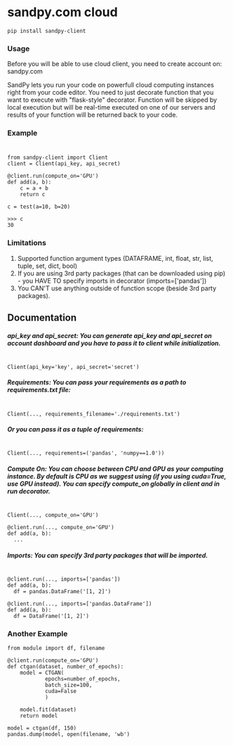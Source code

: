 # sandpy.com cloud
``pip install sandpy-client``

### Usage
Before you will be able to use cloud client, you need to create account on:  sandpy.com

SandPy lets you run your code on powerfull cloud computing instances right from your code editor.
You need to just decorate function that you want to execute with "flask-style" decorator.
Function will be skipped by local execution but will be real-time executed on one of our servers and results of your function will be returned back to your code.

### Example
#

```
from sandpy-client import Client
client = Client(api_key, api_secret)

@client.run(compute_on='GPU')
def add(a, b):
    c = a + b
    return c

c = test(a=10, b=20)
```
```
>>> c
30
```
### Limitations
1. Supported function argument types (DATAFRAME, int, float, str, list, tuple, set, dict, bool)
2. If you are using 3rd party packages (that can be downloaded using pip) - you HAVE TO specify imports in decorator (imports=['pandas'])
3. You CAN'T use anything outside of function scope (beside 3rd party packages).

## Documentation
##### api_key and api_secret: You can generate api_key and api_secret on account dashboard and you have to pass it to client while initialization.
#
```
Client(api_key='key', api_secret='secret')
```
##### Requirements: You can pass your requirements as a path to requirements.txt file:
#
```
Client(..., requirements_filename='./requirements.txt')
```

##### Or you can pass it as a tuple of requirements:
#
```
Client(..., requirements=('pandas', 'numpy==1.0'))
```

##### Compute On: You can choose between CPU and GPU as your computing instance. By default is CPU as we suggest using (if you using cuda=True, use GPU instead). You can specify compute_on globally in client and in run decorator.
#
```
Client(..., compute_on='GPU')
```
```
@client.run(..., compute_on='GPU')
def add(a, b):
  ...
```
##### Imports: You can specify 3rd party packages that will be imported.
#
```
@client.run(..., imports=['pandas'])
def add(a, b):
  df = pandas.DataFrame('[1, 2]')
```
```
@client.run(..., imports=['pandas.DataFrame'])
def add(a, b):
  df = DataFrame('[1, 2]')
```
### Another Example
```
from module import df, filename

@client.run(compute_on='GPU')
def ctgan(dataset, number_of_epochs): 
    model = CTGAN(
            epochs=number_of_epochs,
            batch_size=100,
            cuda=False
            )
    
    model.fit(dataset) 
    return model

model = ctgan(df, 150)
pandas.dump(model, open(filename, 'wb')
```
